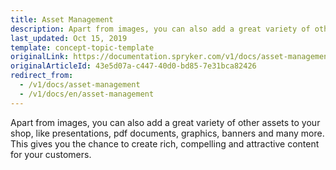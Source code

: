 ```yaml
---
title: Asset Management
description: Apart from images, you can also add a great variety of other assets to your shop, like presentations, pdf documents, graphics, banners and many more.
last_updated: Oct 15, 2019
template: concept-topic-template
originalLink: https://documentation.spryker.com/v1/docs/asset-management
originalArticleId: 43e5d07a-c447-40d0-bd85-7e31bca82426
redirect_from:
  - /v1/docs/asset-management
  - /v1/docs/en/asset-management
---
```


Apart from images, you can also add a great variety of other assets to your shop, like presentations, pdf documents, graphics, banners and many more. This gives you the chance to create rich, compelling and attractive content for your customers.

